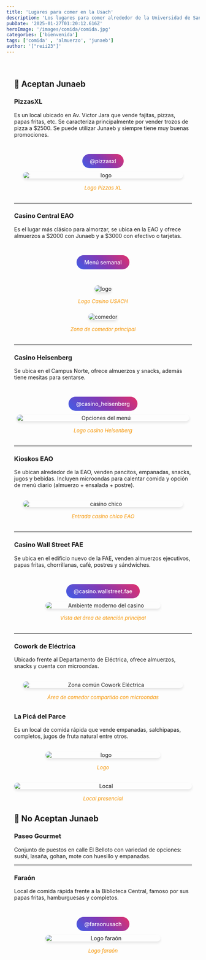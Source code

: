 ```yaml
---
title: 'Lugares para comer en la Usach'
description: 'Los lugares para comer alrededor de la Universidad de Santiago de Chile.'
pubDate: '2025-01-27T01:20:12.616Z'
heroImage: '/images/comida/comida.jpg'
categories: ['bienvenida']
tags: ['comida' , 'almuerzo', 'junaeb']
author: '["reii23"]'
---
```


<style>
  .container {
    max-width: 1200px;
    margin: 0 auto;
    padding: 20px;
  }
  .btn {
    display: inline-flex;
    align-items: center;
    padding: 10px 20px;
    margin: 10px 0;
    border-radius: 25px;
    text-decoration: none;
    transition: transform 0.3s ease;
  }
  .btn:hover {
    transform: translateY(-2px);
  }
  .btn-instagram {
    background: linear-gradient(45deg, #405DE6, #833AB4, #E1306C);
    color: white !important;
    font-weight: 500;
  }
  .figure-container {
    margin: 2rem auto;
    text-align: center;
  }
  .rounded-shadow {
    border-radius: 15px;
    box-shadow: 0 4px 6px rgba(0, 0, 0, 0.1);
    display: block;
    margin: 0 auto;
    max-width: 90%;
  }
  .caption-style {
    margin: 1rem auto 0;
    color:rgb(250, 151, 4);
    font-size: 0.95em;
    font-style: italic;
    text-align: center;
    max-width: 600px;
    text-shadow: 0 1px 1px rgba(0, 0, 0, 0.05);
  }
  .grid-2col {
    display: grid;
    grid-template-columns: repeat(auto-fit, minmax(300px, 1fr));
    gap: 1.5rem;
    margin: 2rem 0;
    justify-items: center;
  }
  .img-wrapper {
    display: flex;
    flex-direction: column;
    align-items: center;
  }
</style>

<div class="container">

## 🍕 Aceptan Junaeb

### PizzasXL
Es un local ubicado en Av. Victor Jara que vende fajitas, pizzas, papas fritas, etc. Se caracteriza principalmente por vender trozos de pizza a $2500. Se puede utilizar Junaeb y siempre tiene muy buenas promociones.

<div class="figure-container">
  <div class="link-buttons">
    <a href="https://www.instagram.com/pizzasxl/" target="_blank" class="btn btn-instagram">
      <i class="fab fa-instagram"></i> @pizzasxl
    </a>
  </div>
  <img src="/images/comida/pizzasxl.png" alt="logo" class="rounded-shadow">
  <p class="caption-style">Logo Pizzas XL</p>
</div>

---

### Casino Central EAO
Es el lugar más clásico para almorzar, se ubica en la EAO y ofrece almuerzos a $2000 con Junaeb y a $3000 con efectivo o tarjetas.

<div class="figure-container">
  <div class="link-buttons">
    <a href="https://www.instagram.com/vidasaludableusach/" target="_blank" class="btn btn-instagram">
      <i class="fab fa-instagram"></i> Menú semanal
    </a>
  </div>
  <div class="grid-2col">
    <div class="img-wrapper">
      <img src="/images/comida/casinocentral.jpg" alt="logo" class="rounded-shadow">
      <p class="caption-style">Logo Casino USACH</p>
    </div>
    <div class="img-wrapper">
      <img src="/images/comida/casinocentral2.jpg" alt="comedor" class="rounded-shadow">
      <p class="caption-style">Zona de comedor principal</p>
    </div>
  </div>
</div>

---

### Casino Heisenberg
Se ubica en el Campus Norte, ofrece almuerzos y snacks, además tiene mesitas para sentarse.

<div class="figure-container">
  <div class="link-buttons">
    <a href="https://www.instagram.com/casino_heisenberg/" target="_blank" class="btn btn-instagram">
      <i class="fab fa-instagram"></i> @casino_heisenberg
    </a>
  </div>
  <img src="/images/comida/heisenberg.png" alt="Opciones del menú" class="rounded-shadow" style="max-width: 450px">
  <p class="caption-style">Logo casino Heisenberg</p>
</div>

---

### Kioskos EAO
Se ubican alrededor de la EAO, venden pancitos, empanadas, snacks, jugos y bebidas. Incluyen microondas para calentar comida y opción de menú diario (almuerzo + ensalada + postre).

<div class="figure-container">
  <img src="/images/comida/casinochicoeao.png" alt="casino chico" class="rounded-shadow">
  <p class="caption-style">Entrada casino chico EAO</p>
</div>

---

### Casino Wall Street FAE
Se ubica en el edificio nuevo de la FAE, venden almuerzos ejecutivos, papas fritas, chorrillanas, café, postres y sándwiches.

<div class="figure-container">
  <div class="link-buttons">
    <a href="https://www.instagram.com/casino.wallstreet.fae/" target="_blank" class="btn btn-instagram">
      <i class="fab fa-instagram"></i> @casino.wallstreet.fae
    </a>
  </div>
  <img src="/images/comida/casinowallstreet.jpg" alt="Ambiente moderno del casino" class="rounded-shadow" style="max-width: 300px">
  <p class="caption-style">Vista del área de atención principal</p>
</div>

---

### Cowork de Eléctrica
Ubicado frente al Departamento de Eléctrica, ofrece almuerzos, snacks y cuenta con microondas.

<div class="figure-container">
  <img src="https://i.ytimg.com/vi/RbMtxZ-f7F8/maxresdefault.jpg" alt="Zona común Cowork Eléctrica" class="rounded-shadow">
  <p class="caption-style">Área de comedor compartido con microondas</p>
</div>

### La Picá del Parce
Es un local de comida rápida que vende empanadas, salchipapas, completos, jugos de fruta natural entre otros.

<div class="figure-container">
  <img src="/images/comida/lapicadelparce.png" alt="logo" class="rounded-shadow" style="max-width: 300px" >
  <p class="caption-style">Logo</p>
</div>

<div class="figure-container">
  <img src="/images/comida/lapicadelparce2.jpg" alt="Local" class="rounded-shadow" style="max-width: 500px">
  <p class="caption-style">Local presencial</p>
</div>

## 🚫 No Aceptan Junaeb

### Paseo Gourmet
Conjunto de puestos en calle El Belloto con variedad de opciones: sushi, lasaña, gohan, mote con huesillo y empanadas.

---

### Faraón
Local de comida rápida frente a la Biblioteca Central, famoso por sus papas fritas, hamburguesas y completos.

<div class="figure-container">
  <div class="link-buttons">
    <a href="https://www.instagram.com/faraonusach/" target="_blank" class="btn btn-instagram">
      <i class="fab fa-instagram"></i> @faraonusach
    </a>
  </div>
  <img src="/images/comida/faraon.png" alt="Logo faraón" class="rounded-shadow" style="max-width: 300px">
  <p class="caption-style">Logo faraón</p>
</div>

</div>

<link rel="stylesheet" href="https://cdnjs.cloudflare.com/ajax/libs/font-awesome/5.15.4/css/all.min.css">
